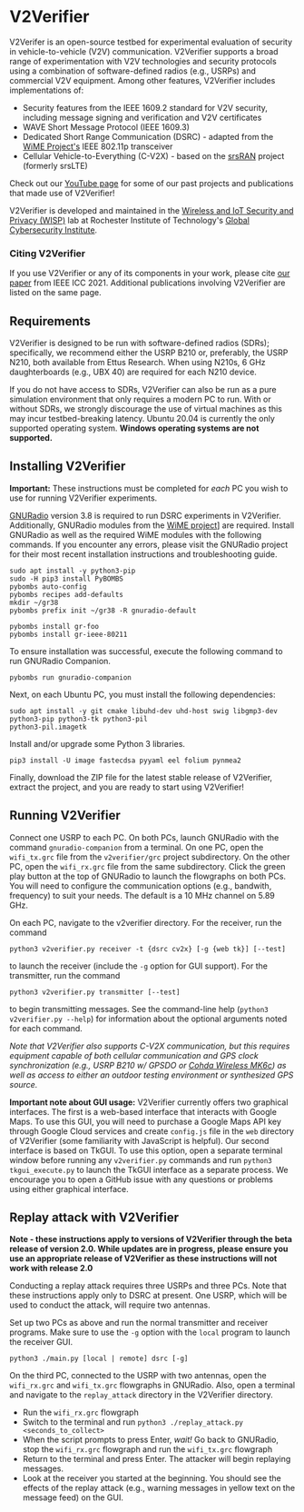 # V2Verifier

V2Verifer is an open-source testbed for experimental evaluation of security in
vehicle-to-vehicle (V2V) communication. V2Verifier supports a broad range of 
experimentation with V2V technologies and security protocols using a 
combination of software-defined radios (e.g., USRPs) and commercial V2V
equipment. Among other features, V2Verifier includes implementations of:
- Security features from the IEEE 1609.2 standard for V2V security, including
message signing and verification and V2V certificates
- WAVE Short Message Protocol (IEEE 1609.3)
- Dedicated Short Range Communication (DSRC) - adapted from 
the [WiME Project's](http://dx.doi.org/10.1109/TMC.2017.2751474)
IEEE 802.11p transceiver
- Cellular Vehicle-to-Everything (C-V2X) - based on the 
[srsRAN](https://github.com/srsRAN/srsRAN) project (formerly
srsLTE)

Check out our 
[YouTube page](https://www.youtube.com/channel/UC5lY5D4KYgfKu3FXtfjHP7A)
for some of our past projects and publications that made use of V2Verifier!

V2Verifier is developed and maintained in the [Wireless and IoT Security 
and Privacy (WISP)](https://www.rit.edu/wisplab/) lab at Rochester Institute
of Technology's [Global Cybersecurity Institute](
https://rit.edu/cybersecurity).

### Citing V2Verifier
If you use V2Verifier or any of its components in your work, please cite 
[our paper](https://github.com/twardokus/v2verifier/wiki/Publications) from 
IEEE ICC 2021. Additional publications involving V2Verifier are listed on the 
same page.

## Requirements
V2Verifier is designed to be run with software-defined radios (SDRs); 
specifically, we recommend either the USRP B210 or, preferably, the USRP N210, 
both available from Ettus Research. When using N210s, 6 GHz daughterboards 
(e.g., UBX 40) are required for each N210 device.

If you do not have access to SDRs, V2Verifier can also be run as a pure 
simulation environment that only requires a modern PC to run. With or without
SDRs, we strongly discourage the use of virtual machines as this may incur 
testbed-breaking latency. Ubuntu 20.04 is currently the only supported
operating system. **Windows operating systems are not supported.**

## Installing V2Verifier

**Important:** These instructions must be completed for _each_ PC you wish 
to use for running V2Verifier experiments.

[GNURadio](https://github.com/gnuradio/gnuradio) version 3.8 is required to run
DSRC experiments in V2Verifier. Additionally, GNURadio modules from the 
[WiME project](https://www.wime-project.net/)] are required. Install GNURadio
as well as the required WiME modules with the following commands. If you
encounter any errors, please visit the GNURadio project for their most recent
installation instructions and troubleshooting guide.

    sudo apt install -y python3-pip
    sudo -H pip3 install PyBOMBS
    pybombs auto-config
    pybombs recipes add-defaults
    mkdir ~/gr38
    pybombs prefix init ~/gr38 -R gnuradio-default
   
    pybombs install gr-foo
    pybombs install gr-ieee-80211

To ensure installation was successful, execute the following command to 
run GNURadio Companion.

    pybombs run gnuradio-companion

Next, on each Ubuntu PC, you must install the following dependencies:

	sudo apt install -y git cmake libuhd-dev uhd-host swig libgmp3-dev python3-pip python3-tk python3-pil 
	python3-pil.imagetk
		
Install and/or upgrade some Python 3 libraries.

	pip3 install -U image fastecdsa pyyaml eel folium pynmea2

Finally, download the ZIP file for the latest stable release of V2Verifier, extract the project, and you are ready 
to start using V2Verifier!

## Running V2Verifier
Connect one USRP to each PC. On both PCs, launch GNURadio with the command `gnuradio-companion` from a terminal. 
On one PC, open the `wifi_tx.grc` file from the `v2verifier/grc` project subdirectory. On the other PC, open 
the `wifi_rx.grc` file from the same subdirectory. Click the green play button at the top of GNURadio to launch the 
flowgraphs on both PCs. You will need to configure the communication options (e.g., bandwith, frequency) to suit your 
needs. The default is a 10 MHz channel on 5.89 GHz.

On each PC, navigate to the v2verifier directory. For the receiver, run the command

    python3 v2verifier.py receiver -t {dsrc cv2x} [-g {web tk}] [--test]

to launch the receiver (include the `-g` option for GUI support). For the transmitter, run the command

    python3 v2verifier.py transmitter [--test]
    
to begin transmitting messages. See the command-line help (`python3 v2verifier.py --help`) for information about the
optional arguments noted for each command.

*Note that V2Verifier also supports C-V2X communication, but this requires equipment capable of both cellular
communication and GPS clock synchronization (e.g., USRP B210 w/ GPSDO or 
[Cohda Wireless MK6c](https://cohdawireless.com/solutions/hardware/mk6c-evk/)) as well as access to either an outdoor
testing environment or synthesized GPS source.*

**Important note about GUI usage:** V2Verifier currently offers two graphical 
interfaces. The first is a web-based interface that interacts with Google Maps. 
To use this GUI, you will need to purchase a Google Maps API key through Google 
Cloud services and create `config.js` file in the `web` directory of V2Verifier
(some familiarity with JavaScript is helpful). Our second interface is based on
TkGUI. To use this option, open a separate terminal window before running any 
`v2verifier.py` commands and run `python3 tkgui_execute.py` to launch the 
TkGUI interface as a separate process. We encourage you to open a GitHub issue
with any questions or problems using either graphical interface.

## Replay attack with V2Verifier
**Note - these instructions apply to versions of V2Verifier through the beta release of version 2.0. While updates are in progress, please ensure you use an appropriate release of V2Verifier as these instructions will not work with release 2.0**

Conducting a replay attack requires three USRPs and three PCs. Note that these instructions apply only to DSRC at present.
One USRP, which will be used to conduct the attack, will require two antennas.

Set up two PCs as above and run the normal transmitter and receiver programs. Make sure to use the `-g` option with 
the `local` program to launch the receiver GUI.

    python3 ./main.py [local | remote] dsrc [-g]
    
On the third PC, connected to the USRP with two antennas, open the `wifi_rx.grc` and `wifi_tx.grc` flowgraphs in 
GNURadio. Also, open a terminal and navigate to the `replay_attack` directory in the V2Verifier directory.
- Run the `wifi_rx.grc` flowgraph
- Switch to the terminal and run `python3 ./replay_attack.py <seconds_to_collect>`
- When the script prompts to press Enter, *wait!* Go back to GNURadio, stop the `wifi_rx.grc` flowgraph and run 
the `wifi_tx.grc` flowgraph
- Return to the terminal and press Enter. The attacker will begin replaying messages.
- Look at the receiver you started at the beginning. You should see the effects of the replay attack (e.g., warning 
messages in yellow text on the message feed) on the GUI.
